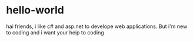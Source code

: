 # hello-world
hai friends, i like c# and asp.net to develope web applications. But i'm new to coding and i want your heip to coding

